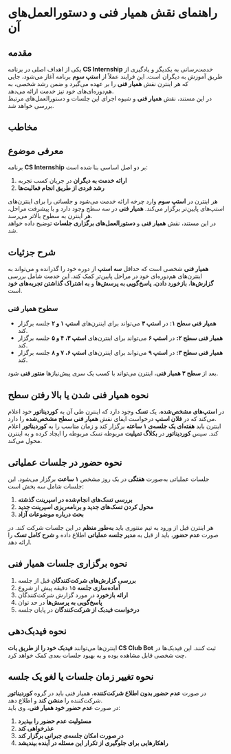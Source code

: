 # راهنمای نقش همیار فنی و دستورالعمل‌های آن
## مقدمه
یکی از اهداف اصلی در برنامه **CS Internship** خدمت‌رسانی به یکدیگر و یادگیری از طریق آموزش به دیگران است. این فرایند عملاً از **استپ سوم** برنامه آغاز می‌شود، جایی که هر اینترن نقش **همیار فنی** را بر عهده می‌گیرد و ضمن رشد شخصی، به هم‌دوره‌ای‌های خود نیز خدمت ارائه می‌دهد.  
در این مستند، نقش **همیار فنی** و شیوه اجرای این جلسات و دستورالعمل‌های مرتبط بررسی خواهد شد.  

## مخاطب

## معرفی موضوع  
برنامه **CS Internship** بر دو اصل اساسی بنا شده است:  
1. **ارائه خدمت به دیگران** در جریان کسب تجربه  
2. **رشد فردی از طریق انجام فعالیت‌ها**  

هر اینترن در **استپ سوم** وارد چرخه ارائه خدمت می‌شود و جلساتی را برای اینترن‌های استپ‌های پایین‌تر برگزار می‌کند. **همیار فنی** در سه سطح وجود دارد و با پیشرفت مراحل، هر اینترن به سطوح بالاتر می‌رسد.  
در این مستند، نقش **همیار فنی** و **دستورالعمل‌های برگزاری جلسات** توضیح داده خواهد شد.  

## شرح جزئیات  
**همیار فنی** شخصی است که حداقل **سه استپ** از دوره خود را گذرانده و می‌تواند به اینترن‌های هم‌دوره‌ای خود در مراحل پایین‌تر کمک کند. این خدمت شامل بررسی **گزارش‌ها**، **بازخورد دادن**، **پاسخ‌گویی به پرسش‌ها** و **به اشتراک گذاشتن تجربه‌های خود** است.  

### سطوح همیار فنی  
- **همیار فنی سطح ۱:** در **استپ ۳** می‌تواند برای اینترن‌های **استپ ۱ و ۲** جلسه برگزار کند.  
- **همیار فنی سطح ۲:** در **استپ ۶** می‌تواند برای اینترن‌های **استپ ۳، ۴ و ۵** جلسه برگزار کند.  
- **همیار فنی سطح ۳:** در **استپ ۹** می‌تواند برای اینترن‌های **استپ ۶، ۷ و ۸** جلسه برگزار کند.  

بعد از **سطح ۳ همیار فنی**، اینترن می‌تواند با کسب یک سری پیش‌نیازها **منتور فنی** شود.  

## نحوه همیار فنی شدن یا بالا رفتن سطح  
در **استپ‌های مشخص‌شده**، یک **تسک** وجود دارد که اینترن طی آن به **کوردیناتور** خود اعلام می‌کند که در **فلان استپ** درخواست ایفای نقش **همیار فنی سطح مشخص‌شده** را دارد.  
اینترن باید **هفته‌ای یک جلسه‌ی ۱ ساعته** برگزار کند و زمان مناسب را به **کوردیناتور** اعلام کند. سپس **کوردیناتور** در **بکلاگ تمپلیت** مربوطه تسک مربوطه را ایجاد کرده و به اینترن محول می‌کند.  

## نحوه حضور در جلسات عملیاتی  
جلسات عملیاتی به‌صورت **هفتگی** در یک روز مشخص **۱ ساعت** برگزار می‌شود. این جلسات شامل سه بخش است:  
1. **بررسی تسک‌های انجام‌شده در اسپرینت گذشته**  
2. **محول کردن تسک‌های جدید و برنامه‌ریزی اسپرینت جدید**  
3. **بحث درباره موضوعات آزاد**  

هر اینترن قبل از ورود به تیم منتوری باید **به‌طور منظم** در این جلسات شرکت کند. در صورت **عدم حضور**، باید از قبل به **مدیر جلسه عملیاتی** اطلاع داده و **شرح کامل تسک** را ارائه دهد.  

## نحوه برگزاری جلسات همیار فنی  
1. **بررسی گزارش‌های شرکت‌کنندگان** قبل از جلسه  
2. **آماده‌سازی جلسه** ۱۵ دقیقه پیش از شروع  
3. **ارائه بازخورد** در مورد گزارش شرکت‌کنندگان  
4. **پاسخ‌گویی به پرسش‌ها** در حد توان  
5. **درخواست فیدبک از شرکت‌کنندگان** در پایان جلسه  

## نحوه فیدبک‌دهی  
اینترن‌ها می‌توانند **فیدبک خود را از طریق بات CS Club Bot** ثبت کنند. این فیدبک‌ها در چت شخصی قابل مشاهده بوده و به بهبود جلسات بعدی کمک خواهد کرد.  

## نحوه تغییر زمان جلسات یا لغو یک جلسه  
در صورت **عدم حضور بدون اطلاع شرکت‌کننده**، همیار فنی باید در گروه **کوردیناتور** شرکت‌کننده را **منشن کند** و اطلاع دهد.  
در صورت **عدم حضور خود همیار فنی**، وی باید:  
1. **مسئولیت عدم حضور را بپذیرد**  
2. **عذرخواهی کند**  
3. **در صورت امکان جلسه‌ی جبرانی برگزار کند**  
4. **راهکارهایی برای جلوگیری از تکرار این مسئله در آینده بیندیشد**  
